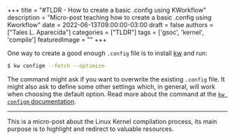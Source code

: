 +++
title = "#TLDR - How to create a basic .config using KWorkflow"
description = "Micro-post teaching how to create a basic .config using Kworkflow"
date = 2022-06-13T09:00:00-03:00
draft = false
authors = ["Tales L. Aparecida"]
categories = ["TLDR"]
tags = ['gsoc', 'kernel', 'compile']
featuredImage = ""
+++

One way to create a good enough `.config` file is to install [kw](https://github.com/kworkflow/kworkflow) and run:

```sh
$ kw configm --fetch --optimize
```

The command might ask if you want to overwrite the existing `.config` file. It might also ask to define some other settings which, in general, will work when choosing the default option. Read more about the command at the [`kw configm` documentation](https://kworkflow.org/man/features/configm.html).

---

This is a micro-post about the Linux Kernel compilation process, its main purpose is to highlight and redirect to valuable resources.